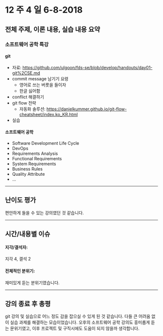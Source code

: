 # 12 주 4 일 6-8-2018

## 전체 주제, 이론 내용, 실습 내용 요약

### 소프트웨어 공학 특강

#### git

- 자료: https://github.com/ulgoon/fds-se/blob/develop/handouts/day01-git%2CSE.md
- commit message 남기기 요령
  - 영어로 쓰는 버릇을 들이자
  - 한글 싫어함
- conflict 해결하기
- git flow 전략
  - 자동화 솔루션: https://danielkummer.github.io/git-flow-cheatsheet/index.ko_KR.html
- 실습

#### 소프트웨어 공학

- Software Development Life Cycle
- DevOps
- Requirements Analysis
- Functional Requirements
- System Requirements
- Business Rules
- Quality Attribute
- ...

---

## 난이도 평가

편안하게 들을 수 있는 강의였던 것 같습니다.

---

## 시간/내용별 이슈

#### 지각/결석자:

지각 4, 결석 2

#### 전체적인 분위기:

재미있게 듣는 분위기였습니다.

---

## 강의 종료 후 총평

git 강의 및 실습으로 어느 정도 감을 잡으실 수 있게 된 것 같습니다. 다들 큰 어려움 없이 실습 과제를 해결하는 모습이었습니다. 오후의 소프트웨어 공학 강의도 흥미롭게 듣는 문위기였고, 이후 프로젝트 및 구직시에도 도움이 되지 않을까 생각합니다.
